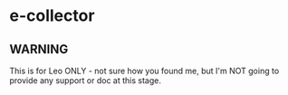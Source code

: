 # e-collector
## WARNING
This is for Leo ONLY - not sure how you found me, but I'm NOT going to provide any support or doc at this stage.
